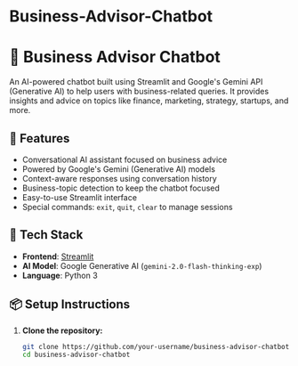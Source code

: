 # Business-Advisor-Chatbot

# 💼 Business Advisor Chatbot

An AI-powered chatbot built using Streamlit and Google's Gemini API (Generative AI) to help users with business-related queries. It provides insights and advice on topics like finance, marketing, strategy, startups, and more.

## 🚀 Features

- Conversational AI assistant focused on business advice
- Powered by Google's Gemini (Generative AI) models
- Context-aware responses using conversation history
- Business-topic detection to keep the chatbot focused
- Easy-to-use Streamlit interface
- Special commands: `exit`, `quit`, `clear` to manage sessions

## 🧠 Tech Stack

- **Frontend**: [Streamlit](https://streamlit.io/)
- **AI Model**: Google Generative AI (`gemini-2.0-flash-thinking-exp`)
- **Language**: Python 3

## 📦 Setup Instructions

1. **Clone the repository:**

   ```bash
   git clone https://github.com/your-username/business-advisor-chatbot.git
   cd business-advisor-chatbot
